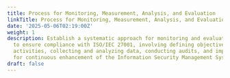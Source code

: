 ```yaml
---
title: Process for Monitoring, Measurement, Analysis, and Evaluation
linkTitle: Process for Monitoring, Measurement, Analysis, and Evaluation
date: '2025-05-06T02:19:00Z'
weight: 1
description: Establish a systematic approach for monitoring and evaluating processes
  to ensure compliance with ISO/IEC 27001, involving defining objectives, planning
  activities, collecting and analyzing data, conducting audits, and implementing improvements
  for continuous enhancement of the Information Security Management System.
draft: false
---
```



<!-- Unsupported block type: table_of_contents -->

<!-- Unsupported block type: unsupported -->

